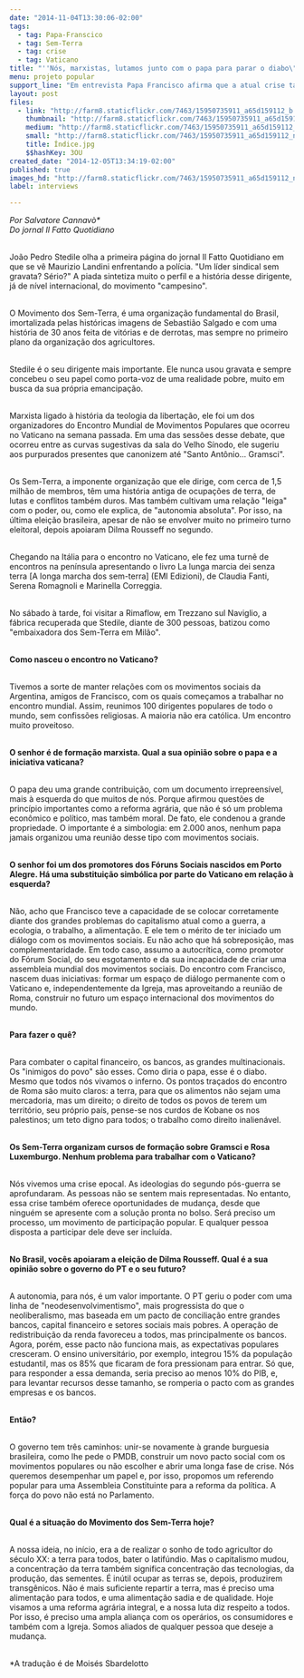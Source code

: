 ```yaml
---
date: "2014-11-04T13:30:06-02:00"
tags:
  - tag: Papa-Franscico
  - tag: Sem-Terra
  - tag: crise
  - tag: Vaticano
title: "''Nós, marxistas, lutamos junto com o papa para parar o diabo\""
menu: projeto popular
support_line: "Em entrevista Papa Francisco afirma que a atual crise também oferece oportunidades de mudança, e qualquer pessoa disposta a participar dele deve ser incluída."
layout: post
files:
  - link: "http://farm8.staticflickr.com/7463/15950735911_a65d159112_b.jpg"
    thumbnail: "http://farm8.staticflickr.com/7463/15950735911_a65d159112_t.jpg"
    medium: "http://farm8.staticflickr.com/7463/15950735911_a65d159112_z.jpg"
    small: "http://farm8.staticflickr.com/7463/15950735911_a65d159112_n.jpg"
    title: Índice.jpg
    $$hashKey: 3OU
created_date: "2014-12-05T13:34:19-02:00"
published: true
images_hd: "http://farm8.staticflickr.com/7463/15950735911_a65d159112_n.jpg"
label: interviews

---
```

<p><em>Por Salvatore Cannav&ograve;*<br />
Do jornal Il Fatto Quotidiano</em></p>

<p><br />
Jo&atilde;o Pedro Stedile olha a primeira p&aacute;gina do jornal Il Fatto Quotidiano em que se v&ecirc; Maurizio Landini enfrentando a pol&iacute;cia. &quot;Um l&iacute;der sindical sem gravata? S&eacute;rio?&quot; A piada sintetiza muito o perfil e a hist&oacute;ria desse dirigente, j&aacute; de n&iacute;vel internacional, do movimento &quot;campesino&quot;. &nbsp;</p>

<p><br />
O Movimento dos Sem-Terra, &eacute; uma organiza&ccedil;&atilde;o fundamental do Brasil, imortalizada pelas hist&oacute;ricas imagens de Sebasti&atilde;o Salgado e com uma hist&oacute;ria de 30 anos feita de vit&oacute;rias e de derrotas, mas sempre no primeiro plano da organiza&ccedil;&atilde;o dos agricultores.</p>

<p><br />
Stedile &eacute; o seu dirigente mais importante. Ele nunca usou gravata e sempre concebeu o seu papel como porta-voz de uma realidade pobre, muito em busca da sua pr&oacute;pria emancipa&ccedil;&atilde;o.</p>

<p><br />
Marxista ligado &agrave; hist&oacute;ria da teologia da liberta&ccedil;&atilde;o, ele foi um dos organizadores do Encontro Mundial de Movimentos Populares que ocorreu no Vaticano na semana passada. Em uma das sess&otilde;es desse debate, que ocorreu entre as curvas sugestivas da sala do Velho S&iacute;nodo, ele sugeriu aos purpurados presentes que canonizem at&eacute; &quot;Santo Ant&ocirc;nio... Gramsci&quot;.</p>

<p><br />
Os Sem-Terra, a imponente organiza&ccedil;&atilde;o que ele dirige, com cerca de 1,5 milh&atilde;o de membros, t&ecirc;m uma hist&oacute;ria antiga de ocupa&ccedil;&otilde;es de terra, de lutas e conflitos tamb&eacute;m duros. Mas tamb&eacute;m cultivam uma rela&ccedil;&atilde;o &quot;leiga&quot; com o poder, ou, como ele explica, de &quot;autonomia absoluta&quot;. Por isso, na &uacute;ltima elei&ccedil;&atilde;o brasileira, apesar de n&atilde;o se envolver muito no primeiro turno eleitoral, depois apoiaram Dilma Rousseff no segundo.</p>

<p><br />
Chegando na It&aacute;lia para o encontro no Vaticano, ele fez uma turn&ecirc; de encontros na pen&iacute;nsula apresentando o livro La lunga marcia dei senza terra [A longa marcha dos sem-terra] (EMI Edizioni), de Claudia Fanti, Serena Romagnoli e Marinella Correggia.</p>

<p><br />
No s&aacute;bado &agrave; tarde, foi visitar a Rimaflow, em Trezzano sul Naviglio, a f&aacute;brica recuperada que Stedile, diante de 300 pessoas, batizou como &quot;embaixadora dos Sem-Terra em Mil&atilde;o&quot;.</p>

<p><br />
<strong>Como nasceu o encontro no Vaticano?</strong></p>

<p><br />
Tivemos a sorte de manter rela&ccedil;&otilde;es com os movimentos sociais da Argentina, amigos de Francisco, com os quais come&ccedil;amos a trabalhar no encontro mundial. Assim, reunimos 100 dirigentes populares de todo o mundo, sem confiss&otilde;es religiosas. A maioria n&atilde;o era cat&oacute;lica. Um encontro muito proveitoso.</p>

<p><br />
<strong>O senhor &eacute; de forma&ccedil;&atilde;o marxista. Qual a sua opini&atilde;o sobre o papa e a iniciativa vaticana?</strong></p>

<p><br />
O papa deu uma grande contribui&ccedil;&atilde;o, com um documento irrepreens&iacute;vel, mais &agrave; esquerda do que muitos de n&oacute;s. Porque afirmou quest&otilde;es de princ&iacute;pio importantes como a reforma agr&aacute;ria, que n&atilde;o &eacute; s&oacute; um problema econ&ocirc;mico e pol&iacute;tico, mas tamb&eacute;m moral. De fato, ele condenou a grande propriedade. O importante &eacute; a simbologia: em 2.000 anos, nenhum papa jamais organizou uma reuni&atilde;o desse tipo com movimentos sociais.</p>

<p><br />
<strong>O senhor foi um dos promotores dos F&oacute;runs Sociais nascidos em Porto Alegre. H&aacute; uma substitui&ccedil;&atilde;o simb&oacute;lica por parte do Vaticano em rela&ccedil;&atilde;o &agrave; esquerda?</strong></p>

<p><br />
N&atilde;o, acho que Francisco teve a capacidade de se colocar corretamente diante dos grandes problemas do capitalismo atual como a guerra, a ecologia, o trabalho, a alimenta&ccedil;&atilde;o. E ele tem o m&eacute;rito de ter iniciado um di&aacute;logo com os movimentos sociais. Eu n&atilde;o acho que h&aacute; sobreposi&ccedil;&atilde;o, mas complementaridade. Em todo caso, assumo a autocr&iacute;tica, como promotor do F&oacute;rum Social, do seu esgotamento e da sua incapacidade de criar uma assembleia mundial dos movimentos sociais. Do encontro com Francisco, nascem duas iniciativas: formar um espa&ccedil;o de di&aacute;logo permanente com o Vaticano e, independentemente da Igreja, mas aproveitando a reuni&atilde;o de Roma, construir no futuro um espa&ccedil;o internacional dos movimentos do mundo.</p>

<p><br />
<strong>Para fazer o qu&ecirc;?</strong></p>

<p><br />
Para combater o capital financeiro, os bancos, as grandes multinacionais. Os &quot;inimigos do povo&quot; s&atilde;o esses. Como diria o papa, esse &eacute; o diabo. Mesmo que todos n&oacute;s vivamos o inferno. Os pontos tra&ccedil;ados do encontro de Roma s&atilde;o muito claros: a terra, para que os alimentos n&atilde;o sejam uma mercadoria, mas um direito; o direito de todos os povos de terem um territ&oacute;rio, seu pr&oacute;prio pa&iacute;s, pense-se nos curdos de Kobane os nos palestinos; um teto digno para todos; o trabalho como direito inalien&aacute;vel.</p>

<p><br />
<strong>Os Sem-Terra organizam cursos de forma&ccedil;&atilde;o sobre Gramsci e Rosa Luxemburgo. Nenhum problema para trabalhar com o Vaticano?</strong></p>

<p><br />
N&oacute;s vivemos uma crise epocal. As ideologias do segundo p&oacute;s-guerra se aprofundaram. As pessoas n&atilde;o se sentem mais representadas. No entanto, essa crise tamb&eacute;m oferece oportunidades de mudan&ccedil;a, desde que ningu&eacute;m se apresente com a solu&ccedil;&atilde;o pronta no bolso. Ser&aacute; preciso um processo, um movimento de participa&ccedil;&atilde;o popular. E qualquer pessoa disposta a participar dele deve ser inclu&iacute;da.</p>

<p><br />
<strong>No Brasil, voc&ecirc;s apoiaram a elei&ccedil;&atilde;o de Dilma Rousseff. Qual &eacute; a sua opini&atilde;o sobre o governo do PT e o seu futuro?</strong></p>

<p><br />
A autonomia, para n&oacute;s, &eacute; um valor importante. O PT geriu o poder com uma linha de &quot;neodesenvolvimentismo&quot;, mais progressista do que o neoliberalismo, mas baseada em um pacto de concilia&ccedil;&atilde;o entre grandes bancos, capital financeiro e setores sociais mais pobres. A opera&ccedil;&atilde;o de redistribui&ccedil;&atilde;o da renda favoreceu a todos, mas principalmente os bancos. Agora, por&eacute;m, esse pacto n&atilde;o funciona mais, as expectativas populares cresceram. O ensino universit&aacute;rio, por exemplo, integrou 15% da popula&ccedil;&atilde;o estudantil, mas os 85% que ficaram de fora pressionam para entrar. S&oacute; que, para responder a essa demanda, seria preciso ao menos 10% do PIB, e, para levantar recursos desse tamanho, se romperia o pacto com as grandes empresas e os bancos.</p>

<p><br />
<strong>Ent&atilde;o?</strong></p>

<p><br />
O governo tem tr&ecirc;s caminhos: unir-se novamente &agrave; grande burguesia brasileira, como lhe pede o PMDB, construir um novo pacto social com os movimentos populares ou n&atilde;o escolher e abrir uma longa fase de crise. N&oacute;s queremos desempenhar um papel e, por isso, propomos um referendo popular para uma Assembleia Constituinte para a reforma da pol&iacute;tica. A for&ccedil;a do povo n&atilde;o est&aacute; no Parlamento.</p>

<p><br />
<strong>Qual &eacute; a situa&ccedil;&atilde;o do Movimento dos Sem-Terra hoje?</strong></p>

<p><br />
A nossa ideia, no in&iacute;cio, era a de realizar o sonho de todo agricultor do s&eacute;culo XX: a terra para todos, bater o latif&uacute;ndio. Mas o capitalismo mudou, a concentra&ccedil;&atilde;o da terra tamb&eacute;m significa concentra&ccedil;&atilde;o das tecnologias, da produ&ccedil;&atilde;o, das sementes. &Eacute; in&uacute;til ocupar as terras se, depois, produzirem transg&ecirc;nicos. N&atilde;o &eacute; mais suficiente repartir a terra, mas &eacute; preciso uma alimenta&ccedil;&atilde;o para todos, e uma alimenta&ccedil;&atilde;o sadia e de qualidade. Hoje visamos a uma reforma agr&aacute;ria integral, e a nossa luta diz respeito a todos. Por isso, &eacute; preciso uma ampla alian&ccedil;a com os oper&aacute;rios, os consumidores e tamb&eacute;m com a Igreja. Somos aliados de qualquer pessoa que deseje a mudan&ccedil;a.</p>

<p><br />
*A tradu&ccedil;&atilde;o &eacute; de Mois&eacute;s Sbardelotto</p>

<p>&nbsp;</p>
